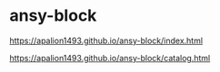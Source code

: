 # ansy-block

https://apalion1493.github.io/ansy-block/index.html

https://apalion1493.github.io/ansy-block/catalog.html
